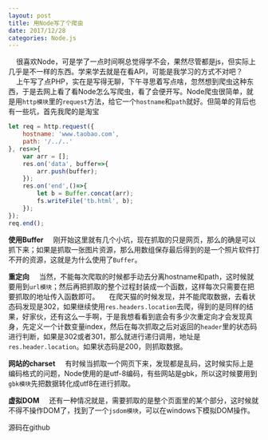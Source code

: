```yaml
---
layout: post
title: 用Node写了个爬虫
date: 2017/12/28
categories: Node.js
---
```

&#160;&#160;&#160;&#160;很喜欢Node，可是学了一点时间啊总觉得学不会，果然尽管都是js，但实际上几乎是不一样的东西。学来学去就是在看API，可能是我学习的方式不对吧？
&#160;&#160;&#160;&#160;上午写了点PHP，实在是写得无聊，下午寻思着写点啥，忽然想到爬虫这种东西，于是去网上看了看Node怎么写爬虫，看了会便开写。Node爬虫很简单，就是用`http模块`里的`request`方法，给它一个`hostname`和`path`就好。但简单的背后也有一些坑，首先我爬的是淘宝

```js
let req = http.request({
    hostname: 'www.taobao.com',
    path: '/../..'
}, res=>{
    var arr = [];
    res.on('data', buffer=>{
        arr.push(buffer);
    });
    res.on('end',()=>{
        let b = Buffer.concat(arr);
        fs.writeFile('tb.html', b);
    });
});
req.end();
```
**使用Buffer**
&#160;&#160;&#160;&#160;刚开始这里就有几个小坑，现在抓取的只是网页，那么的确是可以抓下来；如果是抓取一张图片资源，那么用数组保存最后得到的是一个照片软件打不开的资源，这就是为什么使用了`Buffer`。

**重定向**
&#160;&#160;&#160;&#160;当然，不能每次爬取的时候都手动去分离hostname和path，这时候就要用到`url模块`；然后再把抓取的整个过程封装成一个函数，这样每次只需要在把要抓取的地址传入函数即可。
&#160;&#160;&#160;&#160;在爬天猫的时候发现，并不能爬取数据，去看状态码发现是302，如果继续使用`res.headers.location`去爬，得到的是同样的结果，好家伙，还有这么一手啊，于是我想看看到底会有多少次重定向才会发现真身，先定义一个计数变量index，然后在每次抓取之后对返回的`header`里的状态码进行判断，如果是302或者301，那么就进行递归调用，地址是`res.header.location`。如果状态码是200，则抓取数据。

**网站的charset**
&#160;&#160;&#160;&#160;有时候当抓取一个网页下来，发现都是乱码，这时候实际上是编码格式的问题，Node使用的是utf-8编码，有些网站是gbk，所以这时候要用到`gbk模块`先把数据转化成utf8在进行抓取。

**虚拟DOM**
&#160;&#160;&#160;&#160;还有一种情况就是，需要抓取的是整个页面里的某个部分，这时候就不得不操作DOM了，找到了一个`jsdom模块`，可以在windows下模拟DOM操作。

源码在github
